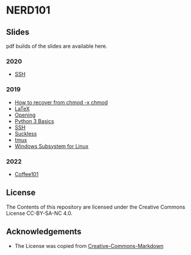 # NERD101

## Slides
pdf builds of the slides are available here.
### 2020
* [SSH](https://users.ifsr.de/~krebs/ese20/nerd101-ssh.pdf)
### 2019
* [How to recover from chmod -x chmod](https://users.ifsr.de/~krebs/ese19/nerd101/nerd101-chmod.pdf)
* [LaTeX](https://users.ifsr.de/~krebs/ese19/nerd101/nerd101-latex.pdf)
* [Opening](https://users.ifsr.de/~krebs/ese19/nerd101/nerd101-opening.pdf)
* [Python 3 Basics](https://users.ifsr.de/~krebs/ese19/nerd101/nerd101-python.pdf)
* [SSH](https://users.ifsr.de/~krebs/ese19/nerd101/nerd101-ssh.pdf)
* [Suckless](https://users.ifsr.de/~krebs/ese19/nerd101/nerd101-suckless.pdf)
* [tmux](https://users.ifsr.de/~krebs/ese19/nerd101/nerd101-tmux.pdf)
* [Windows Subsystem for Linux](https://users.ifsr.de/~krebs/ese19/nerd101/nerd101-wsl.pdf)
### 2022
* [Coffee101](/coffee101/coffee101-1.pdf)
## License
The Contents of this repository are licensed under the Creative Commons License CC-BY-SA-NC 4.0.

## Acknowledgements

* The License was copied from [Creative-Commons-Markdown](https://github.com/idleberg/Creative-Commons-Markdown) 

